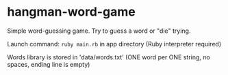 # hangman-word-game
Simple word-guessing game. Try to guess a word or "die" trying.

Launch command: ```ruby main.rb``` in app directory (Ruby interpreter required)

Words library is stored in 'data/words.txt' (ONE word per ONE string, no spaces, ending line is empty)
